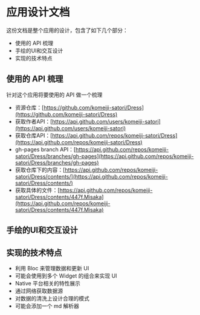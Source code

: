 # 应用设计文档

这份文档是整个应用的设计，包含了如下几个部分：

- 使用的 API 梳理
- 手绘的UI和交互设计
- 实现的技术特点

## 使用的 API 梳理

针对这个应用将要使用的 API 做一个梳理

- 资源仓库：[https://github.com/komeiji-satori/Dress](https://github.com/komeiji-satori/Dress)
- 获取作者API：[https://api.github.com/users/komeiji-satori](https://api.github.com/users/komeiji-satori)
- 获取仓库API：[https://api.github.com/repos/komeiji-satori/Dress](https://api.github.com/repos/komeiji-satori/Dress)
- gh-pages branch API：[https://api.github.com/repos/komeiji-satori/Dress/branches/gh-pages](https://api.github.com/repos/komeiji-satori/Dress/branches/gh-pages)
- 获取仓库下的内容：[https://api.github.com/repos/komeiji-satori/Dress/contents/](https://api.github.com/repos/komeiji-satori/Dress/contents/)
- 获取具体的文件：[https://api.github.com/repos/komeiji-satori/Dress/contents/447f.Misaka](https://api.github.com/repos/komeiji-satori/Dress/contents/447f.Misaka)

## 手绘的UI和交互设计

## 实现的技术特点

- 利用 Bloc 来管理数据和更新 UI
- 可能会使用到多个 Widget 的组合来实现 UI
- Native 平台相关的特性展示
- 通过网络获取数据源
- 对数据的清洗上设计合理的模式
- 可能会添加一个 md 解析器